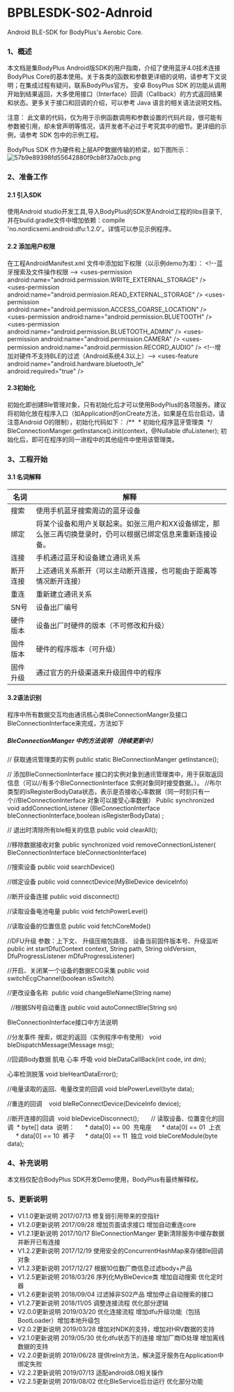 
# BPBLESDK-S02-Adnroid
 Android BLE-SDK for BodyPlus's Aerobic Core.
 
 ### 1、概述
本文档是集BodyPlus Android版SDK的用户指南，介绍了使用蓝牙4.0技术连接BodyPlus 
Core的基本使用。关于各类的函数和参数更详细的说明，请参考下文说明；在集成过程有疑问，联系BodyPlus官方。
安卓 BosyPlus SDK 的功能从调用开始到结果返回，大多使用接口（Interface）回调（Callback）的方式返回结果和状态。更多关于接口和回调的介绍，可以参考 Java 语言的相关语法说明文档。

注意：
此文章的代码，仅为用于示例函数调用和参数设置的代码片段，很可能有参数被引用，却未曾声明等情况，请开发者不必过于考究其中的细节。更详细的示例，请参考 SDK 包中的示例工程。



BodyPlus SDK 作为硬件和上层APP数据传输的桥梁，如下图所示：
![57b9e89398fd55642880f9cb8f37a0cb.png](en-resource://database/3135:0)

### 2、准备工作
#### 2.1 引入SDK
使用Android studio开发工具,导入BodyPlus的SDK至Android工程的libs目录下,并在build.gradle文件中增加依赖：compile &apos;no.nordicsemi.android:dfu:1.2.0&apos;。详情可以参见示例程序。


#### 2.2 添加用户权限

在工程AndroidManifest.xml 文件中添加如下权限（以示例demo为准）：
&lt;!--蓝牙搜索及文件操作权限 --&gt;
&lt;uses-permission android:name=&quot;android.permission.WRITE_EXTERNAL_STORAGE&quot; /&gt;
&lt;uses-permission android:name=&quot;android.permission.READ_EXTERNAL_STORAGE&quot; /&gt;
&lt;uses-permission android:name=&quot;android.permission.ACCESS_COARSE_LOCATION&quot; /&gt;
&lt;uses-permission android:name=&quot;android.permission.BLUETOOTH&quot; /&gt;
&lt;uses-permission android:name=&quot;android.permission.BLUETOOTH_ADMIN&quot; /&gt;
&lt;uses-permission android:name=&quot;android.permission.CAMERA&quot; /&gt;
&lt;uses-permission android:name=&quot;android.permission.RECORD_AUDIO&quot; /&gt;
&lt;!--增加对硬件不支持BLE的过滤（Android系统4.3以上）--&gt;
&lt;uses-feature
&nbsp;&nbsp;&nbsp;&nbsp;&nbsp;&nbsp;&nbsp; android:name=&quot;android.hardware.bluetooth_le&quot;
&nbsp;&nbsp;&nbsp;&nbsp;&nbsp;&nbsp;&nbsp; android:required=&quot;true&quot; /&gt;

#### 2.3初始化

初始化即创建Ble管理对象，只有初始化后才可以使用BodyPlus的各项服务。建议将初始化放在程序入口（如Application的onCreate方法，如果是在后台启动，请注意Android O的限制），初始化代码如下：
/**
&nbsp;* 初始化程序蓝牙管理类
&nbsp;*/
BleConnectionManger.getInstance().init(context，@Nullable dfuListener);
初始化后，即可在程序的同一进程中的其他组件中使用该管理类。





### 3、工程开始







#### 3.1 名词解释


| 名词 | 解释 |
| --- | --- |
| 搜索| 使用手机蓝牙搜索周边的蓝牙设备 |
| 绑定 |  将某个设备和用户关联起来。如张三用户和XX设备绑定，那么张三再切换登录时，仍可以根据已绑定信息来重新连接设备。 |
| 连接 | 手机通过蓝牙和设备建立通讯关系 |
| 断开连接 | 上述通讯关系断开（可以主动断开连接，也可能由于距离等情况断开连接） |
| 重连| 重新建立通讯关系|
|SN号 | 设备出厂编号| 
|硬件版本 |设备出厂时硬件的版本（不可修改和升级） |
|固件版本 |  硬件的程序版本（可升级）|
|固件升级 |通过官方的升级渠道来升级固件中的程序 |

#### 3.2语法识别


程序中所有数据交互均由通讯核心类BleConnectionManger及接口BleConnectionInterface来完成，方法如下


##### BleConnectionManger 中的方法说明 （持续更新中）

// 获取通讯管理类的实例
public static BleConnectionManger getInstance();

// 添加BleConnectionInterface 接口的实例对象到通讯管理类中，用于获取返回信息（可以//有多个BleConnectionInterface 实例对象同时接受数据。）。
//布尔类型的isRegisterBodyData状态，表示是否接收心率数据（同一时刻只有一个//BleConnectionInterface 对象可以接受心率数据）
Public synchronized void addConnectionListener
(BleConnectionInterface bleConnectionInterface,boolean isRegisterBodyData) ;

// 退出时清除所有ble相关的信息
public void clearAll();

//移除数据接收对象
public synchronized void removeConnectionListener(
BleConnectionInterface bleConnectionInterface)

//搜索设备
public void searchDevice()

//绑定设备
public void connectDevice(MyBleDevice deviceInfo)

//断开设备连接
public void disconnect()

//读取设备电池电量
public void fetchPowerLevel()

//读取设备的位置信息
public void fetchCoreMode()

//DFU升级 参数：上下文、 升级压缩包路径、 设备当前固件版本号、升级监听
public int startDfu(Context context, String path, String oldVersion, 
DfuProgressListener mDfuProgressListener) 

//开启、关闭某一个设备的数据ECG采集
public void switchEcgChannel(boolean isSwitch) 

//更改设备名称
&nbsp;public void changeBleName(String name)

&nbsp;
//根据SN号自动重连
public void autoConnectBle(String sn)

BleConnectionInterface接口中方法说明

//分发事件 搜索，绑定的返回（实例程序中有使用）
void bleDispatchMessage(Message msg);

//回调Body数据 肌电 心率 呼吸
void bleDataCallBack(int code, int dm);

心率检测脱落
void bleHeartDataError();

//电量读取的返回、电量改变的回调
void blePowerLevel(byte data);

//重连的回调&nbsp;&nbsp;&nbsp; 
void bleReConnectDevice(DeviceInfo device);

//断开连接的回调&nbsp; 
void bleDeviceDisconnect();
&nbsp;&nbsp;&nbsp;&nbsp; 
&nbsp;// 读取设备、位置变化的回调
&nbsp;* byte[] data&nbsp; 说明：
&nbsp;&nbsp;&nbsp;&nbsp; * data[0] == 00&nbsp; 充电座
&nbsp;&nbsp;&nbsp;&nbsp; * data[0] == 01&nbsp; 上衣
&nbsp;&nbsp;&nbsp;&nbsp; * data[0] == 10&nbsp; 裤子
&nbsp;&nbsp;&nbsp;&nbsp; * data[0] == 11&nbsp; 独立
void bleCoreModule(byte data);





### 4、补充说明

本文档仅配合BodyPlus SDK开发Demo使用，BodyPlus有最终解释权。


### 5、更新说明
* V1.1.0更新说明 2017/07/13 修复弱引用带来的空指针
* V1.2.0更新说明 2017/09/28 增加页面请求接口 增加自动重连core
* V1.2.1更新说明 2017/10/17 BleConnectionManger 更新清除服务中缓存数据 并断开已有连接
* V1.2.2更新说明 2017/12/19 使用安全的ConcurrentHashMap来存储Ble回调对象
* V1.2.3更新说明 2017/12/27 根据10位数厂商信息过滤body+产品
* V1.2.5更新说明 2018/03/26 序列化MyBleDevice类 增加自动搜索 优化定时器
* V1.2.6更新说明 2018/09/04 过滤掉非S02产品 增加停止自动搜索的接口
* V1.2.7更新说明 2018/11/05 调整连接流程 优化部分逻辑
* V2.0.0更新说明 2019/03/20 优化连接流程 增加dfu升级功能（包括BootLoader）增加本地升级包
* V2.0.2更新说明 2019/03/28 增加对NDK的支持，增加对HRV数据的支持
* V2.1.0更新说明 2019/05/30 优化dfu状态下的连接 增加厂商ID处理 增加离线数据的支持
* V2.2.0更新说明 2019/06/28 提供reInit方法，解决蓝牙服务在Application中绑定失败
* V2.2.2更新说明 2019/07/13 适配android8.0相关操作
* V2.2.5更新说明 2019/08/02 优化BleService后台运行 优化部分功能











